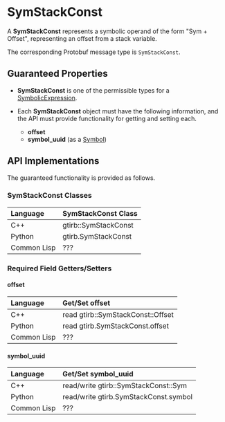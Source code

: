 SymStackConst
====================

A **SymStackConst** represents a symbolic operand of the form "Sym +
Offset", representing an offset from a stack variable.

The corresponding Protobuf message type is `SymStackConst`.


Guaranteed Properties
---------------------

- **SymStackConst** is one of the permissible types for a
  [SymbolicExpression](SymbolicExpression.md).


- Each **SymStackConst** object must have the following information,
  and the API must provide functionality for getting and setting each.
  - **offset**
  - **symbol_uuid** (as a [Symbol](Symbol.md))



API Implementations
--------------------

The guaranteed functionality is provided as follows.

### SymStackConst Classes

| Language    | SymStackConst Class  |
|:------------|:--------------------|
| C++         | gtirb::SymStackConst |
| Python      | gtirb.SymStackConst  |
| Common Lisp | ???                 |



### Required Field Getters/Setters

#### offset

| Language    | Get/Set offset                    |
|:------------|:----------------------------------|
| C++         | read gtirb::SymStackConst::Offset |
| Python      | read gtirb.SymStackConst.offset   |
| Common Lisp | ???                               |




#### symbol_uuid

| Language    | Get/Set symbol_uuid                   |
|:------------|:--------------------------------------|
| C++         | read/write gtirb::SymStackConst::Sym  |
| Python      | read/write gtirb.SymStackConst.symbol |
| Common Lisp | ???                                   |
